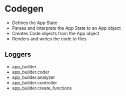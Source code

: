 Codegen
=======

- Defines the App State
- Parses and interprets the App State to an App object
- Creates Code objects from the App object
- Renders and writes the code to files


Loggers
-------

- app_builder
- app_builder.coder
- app_builder.analyzer
- app_builder.controller
- app_builder.create_functions

